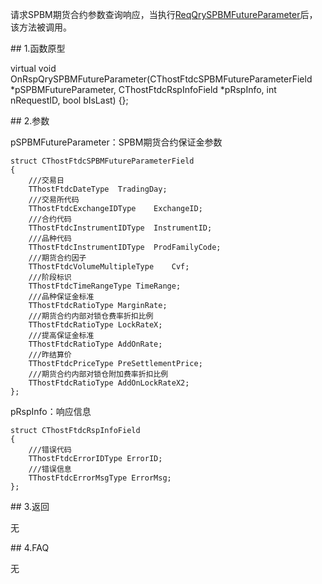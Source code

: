 <p>请求SPBM期货合约参数查询响应，当执行<a href="../../CTHOSTFTDCTRADERSPI/REQQRYSPBMFUTUREPARAMETER/">ReqQrySPBMFutureParameter</a>后，该方法被调用。</p>
<span class="anchor" id="f22b8d19-5bed-43a9-bc5b-c3ee97df10c5"></span>
## 1.函数原型
<p>virtual void OnRspQrySPBMFutureParameter(CThostFtdcSPBMFutureParameterField *pSPBMFutureParameter, CThostFtdcRspInfoField *pRspInfo, int nRequestID, bool bIsLast) {};</p>
<span class="anchor" id="ae0213d8-8764-46d7-ad4a-eb6729eb2fbe"></span>
## 2.参数
<p>pSPBMFutureParameter：SPBM期货合约保证金参数</p>
<pre><code>struct CThostFtdcSPBMFutureParameterField
{
    ///交易日
    TThostFtdcDateType  TradingDay;
    ///交易所代码
    TThostFtdcExchangeIDType    ExchangeID;
    ///合约代码
    TThostFtdcInstrumentIDType  InstrumentID;
    ///品种代码
    TThostFtdcInstrumentIDType  ProdFamilyCode;
    ///期货合约因子
    TThostFtdcVolumeMultipleType    Cvf;
    ///阶段标识
    TThostFtdcTimeRangeType TimeRange;
    ///品种保证金标准
    TThostFtdcRatioType MarginRate;
    ///期货合约内部对锁仓费率折扣比例
    TThostFtdcRatioType LockRateX;
    ///提高保证金标准
    TThostFtdcRatioType AddOnRate;
    ///昨结算价
    TThostFtdcPriceType PreSettlementPrice;
    ///期货合约内部对锁仓附加费率折扣比例
    TThostFtdcRatioType AddOnLockRateX2;
};
</code></pre>
<p>pRspInfo：响应信息</p>
<pre><code>struct CThostFtdcRspInfoField
{
    ///错误代码
    TThostFtdcErrorIDType ErrorID;
    ///错误信息
    TThostFtdcErrorMsgType ErrorMsg;
};
</code></pre>
<span class="anchor" id="7aa3e88f-64cd-411c-9a25-9c4ba4033fb0"></span>
## 3.返回
<p>无</p>
<span class="anchor" id="461d5d01-15c5-4cdd-a043-78fe2ae28ecb"></span>
## 4.FAQ
<p>无</p>
